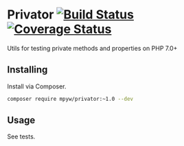 # Privator [![Build Status](https://travis-ci.org/mpyw/privator.svg?branch=master)](https://travis-ci.org/mpyw/privator) [![Coverage Status](https://coveralls.io/repos/github/mpyw/privator/badge.svg?branch=master)](https://coveralls.io/github/mpyw/privator?branch=master)

Utils for testing private methods and properties on PHP 7.0+

## Installing

Install via Composer.

```sh
composer require mpyw/privator:~1.0 --dev
```

## Usage

See tests.
